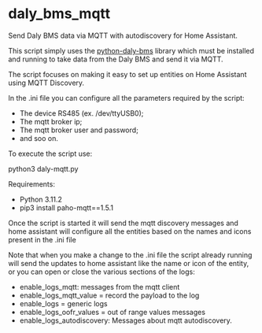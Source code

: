 # daly_bms_mqtt
Send Daly BMS data via MQTT with autodiscovery for Home Assistant.

This script simply uses the [python-daly-bms](https://github.com/dreadnought/python-daly-bms) library which must be installed and running to take data from the Daly BMS and send it via MQTT.

The script focuses on making it easy to set up entities on Home Assistant using MQTT Discovery.

In the .ini file you can configure all the parameters required by the script:
- The device RS485 (ex. /dev/ttyUSB0);
- The mqtt broker ip;
- The mqtt broker user and password;
- and soo on.


To execute the script use:

python3 daly-mqtt.py

Requirements:

- Python 3.11.2
- pip3 install paho-mqtt==1.5.1

Once the script is started it will send the mqtt discovery messages and home assistant will configure all the entities based on the names and icons present in the .ini file

Note that when you make a change to the .ini file the script already running will send the updates to home assistant like the name or icon of the entity, or you can open or close the various sections of the logs:

- enable_logs_mqtt: messages from the mqtt client
- enable_logs_mqtt_value = record the payload to the log
- enable_logs = generic logs
- enable_logs_oofr_values = out of range values messages
- enable_logs_autodiscovery: Messages about mqtt autodiscovery.
